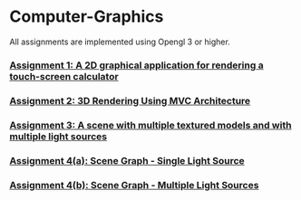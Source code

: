 # Computer-Graphics

All assignments are implemented using Opengl 3 or higher.  

### [Assignment 1: A 2D graphical application for rendering a touch-screen calculator](https://github.com/vishalgattani/Computer-Graphics/tree/master/2D%20Rendering)
### [Assignment 2: 3D Rendering Using MVC Architecture](https://github.com/vishalgattani/Computer-Graphics/tree/master/3D%20Rendering%20(MVC))
### [Assignment 3: A scene with multiple textured models and with multiple light sources](https://github.com/vishalgattani/Computer-Graphics/tree/master/Scene%20-%20Lights%20and%20Textures)
### [Assignment 4(a): Scene Graph - Single Light Source](https://github.com/vishalgattani/Computer-Graphics/tree/master/Scene%20Graph%20-%20Single%20Light%20Source)
### [Assignment 4(b): Scene Graph - Multiple Light Sources](https://github.com/vishalgattani/Computer-Graphics/tree/master/Scene%20Graph%20-%20Multiple%20Light%20Sources)

